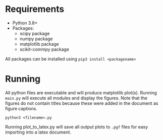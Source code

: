 # Requirements
* Python 3.8+
* Packages:
    * scipy package
    * numpy package
    * matplotlib package
    * scikit-commpy package

All packages can be installed using `pip3 install <packagename>`

# Running
All python files are executable and will produce matplotlib plot(s). Running
`main.py` will execute all modules and display the figures. Note that the
figures do not contain titles because these were added in the document as figure
captions.

`python3 <filename>.py`

Running plot_to_latex.py will save all output plots to `.pgf` files for easy
importing into a latex document.